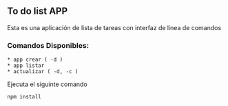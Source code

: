 
## To do list APP

Esta es una aplicación de lista de tareas con interfaz de linea de comandos


### Comandos Disponibles:

    * app crear ( -d )
    * app listar
    * actualizar ( -d, -c )


Ejecuta el siguinte comando
```
npm install
```
